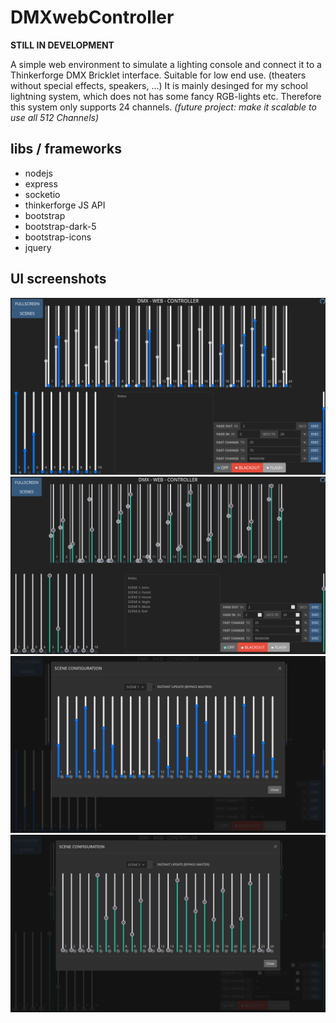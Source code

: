 # DMXwebController
<b>STILL IN DEVELOPMENT</b>

A simple web environment to simulate a lighting console and connect it to a Thinkerforge DMX Bricklet interface. Suitable for low end use. (theaters without special effects, speakers, ...) It is mainly desinged for my school lightning system, which does not has some fancy RGB-lights etc. Therefore this system only supports 24 channels. <i>(future project: make it scalable to use all 512 Channels)</i>


## libs / frameworks
- nodejs
- express
- socketio
- thinkerforge JS API
- bootstrap
- bootstrap-dark-5
- bootstrap-icons
- jquery

## UI screenshots
<img src="screenshots/screenshot1_chromium.png">
<img src="screenshots/screenshot1_firefox.png">
<img src="screenshots/screenshot2_chromium.png">
<img src="screenshots/screenshot2_firefox.png">
